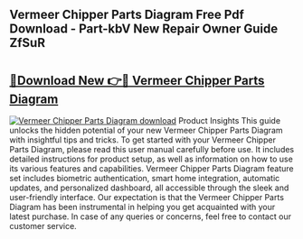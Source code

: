 ## Vermeer Chipper Parts Diagram Free Pdf Download - Part-kbV New Repair Owner Guide ZfSuR

# <h2><a href="http://dfpu6r.blite.top/?on=Vermeer+Chipper+Parts+Diagram">🔗Download New 👉🔴 Vermeer Chipper Parts Diagram</a></h2>

[![Vermeer Chipper Parts Diagram download](https://i.imgur.com/lujVjoI.png)](http://dfpu6r.blite.top/?on=Vermeer+Chipper+Parts+Diagram)
Product Insights This guide unlocks the hidden potential of your new Vermeer Chipper Parts Diagram with insightful tips and tricks. To get started with your Vermeer Chipper Parts Diagram, please read this user manual carefully before use. It includes detailed instructions for product setup, as well as information on how to use its various features and capabilities. Vermeer Chipper Parts Diagram feature set includes biometric authentication, smart home integration, automatic updates, and personalized dashboard, all accessible through the sleek and user-friendly interface. Our expectation is that the Vermeer Chipper Parts Diagram has been instrumental in helping you get acquainted with your latest purchase. In case of any queries or concerns, feel free to contact our customer service.
